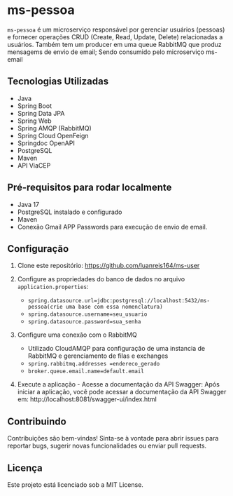 # ms-pessoa

`ms-pessoa` é um microserviço responsável por gerenciar usuários (pessoas) e fornecer operações CRUD (Create, Read, Update, Delete) relacionadas a usuários. Também tem um producer em uma queue RabbitMQ que produz mensagems de envio de email; Sendo consumido pelo microserviço ms-email

## Tecnologias Utilizadas

- Java
- Spring Boot
- Spring Data JPA
- Spring Web
- Spring AMQP (RabbitMQ)
- Spring Cloud OpenFeign
- Springdoc OpenAPI
- PostgreSQL
- Maven
- API ViaCEP

## Pré-requisitos para rodar localmente

- Java 17
- PostgreSQL instalado e configurado
- Maven
- Conexão Gmail APP Passwords para execução de envio de email.

## Configuração

1. Clone este repositório:
   https://github.com/luanreis164/ms-user
2. Configure as propriedades do banco de dados no arquivo `application.properties`:

   - `spring.datasource.url=jdbc:postgresql://localhost:5432/ms-pessoa(crie uma base com essa nomenclatura)`
   - `spring.datasource.username=seu_usuario`
   - `spring.datasource.password=sua_senha`
   
3. Configure uma conexão com o RabbitMQ
    - Utilizado CloudAMQP para configuração de uma instancia de RabbitMQ e gerenciamento de filas e exchanges
    - `spring.rabbitmq.addresses =endereco_gerado`
    - `broker.queue.email.name=default.email`
4. Execute a aplicação -  Acesse a documentação da API Swagger:
   Após iniciar a aplicação, você pode acessar a documentação da API Swagger em:
   http://localhost:8081/swagger-ui/index.html

## Contribuindo
Contribuições são bem-vindas! Sinta-se à vontade para abrir issues para reportar bugs, sugerir novas funcionalidades ou enviar pull requests.

## Licença
Este projeto está licenciado sob a MIT License.

